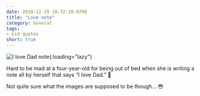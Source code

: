 ```yaml
---
date: 2018-12-29 10:32:18-0700
title: "Love note"
category: General
tags:
- kid quotes
short: true
---
```


![I love Dad note](https://media.bennorris.com/images/bennorris/uploads/2018/10f8ea7bc0.jpg){:loading="lazy"}

Hard to be mad at a four-year-old for being out of bed when she is writing a note all by herself that says “I love Dad.” 🥰

Not quite sure what the images are supposed to be though... 😳
